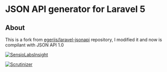 JSON API generator for Laravel 5
================================

About
-----
This is a fork from [egeriis/laravel-jsonapi](https://github.com/egeriis/laravel-jsonapi)
repository, I modified it and now is compilant with JSON API 1.0


[![SensioLabsInsight](https://insight.sensiolabs.com/projects/5dda483a-4b79-46b1-81c8-37ac37dcf6b2/big.png)](https://insight.sensiolabs.com/projects/5dda483a-4b79-46b1-81c8-37ac37dcf6b2)

[![Scrutinizer](https://img.shields.io/scrutinizer/g/IAmJulianAcosta/jsonapi-laravel/develop.svg)]()

